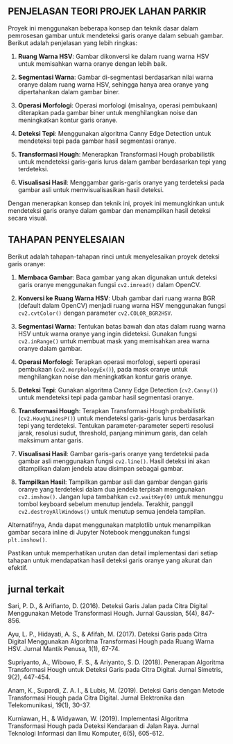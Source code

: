 
## PENJELASAN TEORI PROJEK LAHAN PARKIR

Proyek ini menggunakan beberapa konsep dan teknik dasar dalam pemrosesan gambar untuk mendeteksi garis oranye dalam sebuah gambar. Berikut adalah penjelasan yang lebih ringkas:

1. **Ruang Warna HSV**: Gambar dikonversi ke dalam ruang warna HSV untuk memisahkan warna oranye dengan lebih baik.

2. **Segmentasi Warna**: Gambar di-segmentasi berdasarkan nilai warna oranye dalam ruang warna HSV, sehingga hanya area oranye yang dipertahankan dalam gambar biner.

3. **Operasi Morfologi**: Operasi morfologi (misalnya, operasi pembukaan) diterapkan pada gambar biner untuk menghilangkan noise dan meningkatkan kontur garis oranye.

4. **Deteksi Tepi**: Menggunakan algoritma Canny Edge Detection untuk mendeteksi tepi pada gambar hasil segmentasi oranye.

5. **Transformasi Hough**: Menerapkan Transformasi Hough probabilistik untuk mendeteksi garis-garis lurus dalam gambar berdasarkan tepi yang terdeteksi.

6. **Visualisasi Hasil**: Menggambar garis-garis oranye yang terdeteksi pada gambar asli untuk memvisualisasikan hasil deteksi.

Dengan menerapkan konsep dan teknik ini, proyek ini memungkinkan untuk mendeteksi garis oranye dalam gambar dan menampilkan hasil deteksi secara visual.


## TAHAPAN PENYELESAIAN

Berikut adalah tahapan-tahapan rinci untuk menyelesaikan proyek deteksi garis oranye:

1. **Membaca Gambar**: Baca gambar yang akan digunakan untuk deteksi garis oranye menggunakan fungsi `cv2.imread()` dalam OpenCV.

2. **Konversi ke Ruang Warna HSV**: Ubah gambar dari ruang warna BGR (default dalam OpenCV) menjadi ruang warna HSV menggunakan fungsi `cv2.cvtColor()` dengan parameter `cv2.COLOR_BGR2HSV`.

3. **Segmentasi Warna**: Tentukan batas bawah dan atas dalam ruang warna HSV untuk warna oranye yang ingin dideteksi. Gunakan fungsi `cv2.inRange()` untuk membuat mask yang memisahkan area warna oranye dalam gambar.

4. **Operasi Morfologi**: Terapkan operasi morfologi, seperti operasi pembukaan (`cv2.morphologyEx()`), pada mask oranye untuk menghilangkan noise dan meningkatkan kontur garis oranye.

5. **Deteksi Tepi**: Gunakan algoritma Canny Edge Detection (`cv2.Canny()`) untuk mendeteksi tepi pada gambar hasil segmentasi oranye.

6. **Transformasi Hough**: Terapkan Transformasi Hough probabilistik (`cv2.HoughLinesP()`) untuk mendeteksi garis-garis lurus berdasarkan tepi yang terdeteksi. Tentukan parameter-parameter seperti resolusi jarak, resolusi sudut, threshold, panjang minimum garis, dan celah maksimum antar garis.

7. **Visualisasi Hasil**: Gambar garis-garis oranye yang terdeteksi pada gambar asli menggunakan fungsi `cv2.line()`. Hasil deteksi ini akan ditampilkan dalam jendela atau disimpan sebagai gambar.

8. **Tampilkan Hasil**: Tampilkan gambar asli dan gambar dengan garis oranye yang terdeteksi dalam dua jendela terpisah menggunakan `cv2.imshow()`. Jangan lupa tambahkan `cv2.waitKey(0)` untuk menunggu tombol keyboard sebelum menutup jendela. Terakhir, panggil `cv2.destroyAllWindows()` untuk menutup semua jendela tampilan.

Alternatifnya, Anda dapat menggunakan matplotlib untuk menampilkan gambar secara inline di Jupyter Notebook menggunakan fungsi `plt.imshow()`.

Pastikan untuk memperhatikan urutan dan detail implementasi dari setiap tahapan untuk mendapatkan hasil deteksi garis oranye yang akurat dan efektif.

## jurnal terkait
Sari, P. D., & Arifianto, D. (2016). Deteksi Garis Jalan pada Citra Digital Menggunakan Metode Transformasi Hough. Jurnal Gaussian, 5(4), 847-856.

Ayu, L. P., Hidayati, A. S., & Afifah, M. (2017). Deteksi Garis pada Citra Digital Menggunakan Algoritma Transformasi Hough pada Ruang Warna HSV. Jurnal Mantik Penusa, 1(1), 67-74.

Supriyanto, A., Wibowo, F. S., & Ariyanto, S. D. (2018). Penerapan Algoritma Transformasi Hough untuk Deteksi Garis pada Citra Digital. Jurnal Simetris, 9(2), 447-454.

Anam, K., Supardi, Z. A. I., & Lubis, M. (2019). Deteksi Garis dengan Metode Transformasi Hough pada Citra Digital. Jurnal Elektronika dan Telekomunikasi, 19(1), 30-37.

Kurniawan, H., & Widyawan, W. (2019). Implementasi Algoritma Transformasi Hough pada Deteksi Kendaraan di Jalan Raya. Jurnal Teknologi Informasi dan Ilmu Komputer, 6(5), 605-612.

